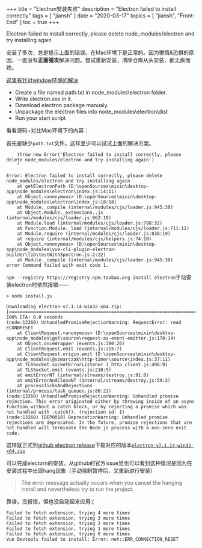 +++
title = "Electron安装失败"
description = "Electron failed to install correctly"
tags = [
    "jiansh"
]
date = "2020-03-17"
topics = [
    "jiansh",
    "Front-End"
]
toc = true
+++

Electron failed to install correctly, please delete node_modules/electron and try installing again

安装了多次，总是提示上面的错误。在Mac环境下是正常的。因为懒惰&恐惧的原因，一直没有**正面强攻**解决问题。尝试重新安装，清除仓库从头安装，都无疾而终。

[这里有针对window环境的解决](https://github.com/electron/electron/issues/20994)

- Create a file named path.txt in node_modules\electron folder.
- Write electron.exe in it.
- Download electron package manualy.
- Unpackage the electron files into node_modules\electron\dist
- Run your start script

看看源码+对比Mac环境下的内容：

首先是缺少`path.txt`文件。这样至少可以试试上面的解决方案。

```
    throw new Error('Electron failed to install correctly, please delete node_modules/electron and try installing again')
    ^

Error: Electron failed to install correctly, please delete node_modules/electron and try installing again
    at getElectronPath (D:\openSources\mixin\desktop-app\node_modules\electron\index.js:14:11)
    at Object.<anonymous> (D:\openSources\mixin\desktop-app\node_modules\electron\index.js:18:18)
    at Module._compile (internal/modules/cjs/loader.js:945:30)
    at Object.Module._extensions..js (internal/modules/cjs/loader.js:962:10)
    at Module.load (internal/modules/cjs/loader.js:798:32)
    at Function.Module._load (internal/modules/cjs/loader.js:711:12)
    at Module.require (internal/modules/cjs/loader.js:838:19)
    at require (internal/modules/cjs/helpers.js:74:18)
    at Object.<anonymous> (D:\openSources\mixin\desktop-app\node_modules\vue-cli-plugin-electron-builder\lib\testWithSpectron.js:2:22)
    at Module._compile (internal/modules/cjs/loader.js:945:30)
error Command failed with exit code 1.
```

`npm --registry https://registry.npm.taobao.org install electron`手动安装electron时依然报错—— 

```
> node install.js

Downloading electron-v7.1.14-win32-x64.zip: [====================================================================================================] 100% ETA: 0.0 seconds
(node:13260) UnhandledPromiseRejectionWarning: RequestError: read ECONNRESET
    at ClientRequest.<anonymous> (D:\openSources\mixin\desktop-app\node_modules\got\source\request-as-event-emitter.js:178:14)
    at Object.onceWrapper (events.js:300:26)
    at ClientRequest.emit (events.js:215:7)
    at ClientRequest.origin.emit (D:\openSources\mixin\desktop-app\node_modules\@szmarczak\http-timer\source\index.js:37:11)
    at TLSSocket.socketErrorListener (_http_client.js:406:9)
    at TLSSocket.emit (events.js:210:5)
    at emitErrorNT (internal/streams/destroy.js:91:8)
    at emitErrorAndCloseNT (internal/streams/destroy.js:59:3)
    at processTicksAndRejections (internal/process/task_queues.js:80:21)
(node:13260) UnhandledPromiseRejectionWarning: Unhandled promise rejection. This error originated either by throwing inside of an async function without a catch block, or by rejecting a promise which was not handled with .catch(). (rejection id: 1)
(node:13260) [DEP0018] DeprecationWarning: Unhandled promise rejections are deprecated. In the future, promise rejections that are not handled will terminate the Node.js process with a non-zero exit code.
```

这样就正式到[github electron release](https://github.com/electron/electron/releases/)下载对应的版本[`electron-v7.1.14-win32-x64.zip`](https://github.com/electron/electron/releases/download/v7.1.14/electron-v7.1.14-win32-x64.zip)

可以完成electorn的安装。从github的官方issue里也可以看到这种情况是因为在安装过程中出现hang现象（手动强制暂停后，又重新进行安装）

>The error message actually occurs when you cancel the hanging install and nevertheless try to run the project.

靠谱，没报错，但也没启动起来应用:(

```
Failed to fetch extension, trying 4 more times
Failed to fetch extension, trying 3 more times
Failed to fetch extension, trying 2 more times
Failed to fetch extension, trying 1 more times
Failed to fetch extension, trying 0 more times
Vue Devtools failed to install: Error: net::ERR_CONNECTION_RESET

```